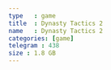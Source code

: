 ```yaml
---
type   : game
title  : Dynasty Tactics 2
name   : Dynasty Tactics 2
categories: [game]
telegram : 438
size : 1.8 GB
---
```



